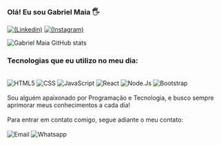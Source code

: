 ### Olá! Eu sou Gabriel Maia 🖐

[![(Linkedin)](https://img.shields.io/badge/LinkedIn-0077B5?style=for-the-badge&logo=linkedin&logoColor=white)](https://www.linkedin.com/in/gabriel-ribeiro-maia-ba786b223/)
[![(Instagram)](https://img.shields.io/badge/Instagram-E4405F?style=for-the-badge&logo=instagram&logoColor=white)](https://instagram.com/gaabrielmaia_)

![Gabriel Maia GitHub stats](https://github-readme-stats.vercel.app/api?username=GabriellMaiaa&show_icons=true&theme=dracula)

### Tecnologias que eu utilizo no meu dia:

<div style="display: inline_block"><br/>
<img align_items="center" alt="HTML5" src="https://img.shields.io/badge/HTML5-E34F26?style=for-the-badge&logo=html5&logoColor=white">
<img align_items="center" alt="CSS" src="https://img.shields.io/badge/CSS3-1572B6?style=for-the-badge&logo=css3&logoColor=white">
<img align_items="center" alt="JavaScript" src="https://img.shields.io/badge/JavaScript-F7DF1E?style=for-the-badge&logo=javascript&logoColor=black">
<img align_items="center" alt="React" src="https://img.shields.io/badge/React-20232A?style=for-the-badge&logo=react&logoColor=61DAFB">
<img align_items="center" alt="Node.Js" src="https://img.shields.io/badge/Node.js-43853D?style=for-the-badge&logo=node.js&logoColor=white">
<img align_items="center" alt="Bootstrap" src="	https://img.shields.io/badge/Bootstrap-563D7C?style=for-the-badge&logo=bootstrap&logoColor=white"></br>

</div>
<br>
Sou alguém apaixonado por Programação e Tecnologia, e busco sempre aprimorar meus conhecimentos a cada dia!
<br><br>
Para entrar em contato comigo, segue adiante o meu contato:
<br><br>
<img align_items="center" alt="Email" src="https://img.shields.io/badge/Gmail-D14836?style=for-the-badge&logo=gmail&logoColor=white">
<img align_items="center" alt="Whatsapp" alt="Email" src="https://img.shields.io/badge/WhatsApp-25D366?style=for-the-badge&logo=whatsapp&logoColor=white">

